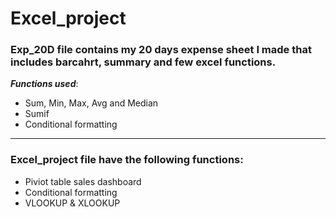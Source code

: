 # Excel_project

### Exp_20D file contains my 20 days expense sheet I made that includes barcahrt, summary and few excel functions.

___Functions used___:
- Sum, Min, Max, Avg and Median
- Sumif
- Conditional formatting
____

### Excel_project file have the following functions:

- Piviot table sales dashboard
- Conditional formatting
- VLOOKUP & XLOOKUP 
